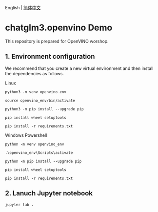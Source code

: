 English | [简体中文](README_zh.md)

# chatglm3.openvino Demo

This repository is prepared for OpenVINO worshop.

## 1. Environment configuration

We recommend that you create a new virtual environment and then install the dependencies as follows.

Linux

```
python3 -m venv openvino_env

source openvino_env/bin/activate

python3 -m pip install --upgrade pip

pip install wheel setuptools

pip install -r requirements.txt
```

Windows Powershell

```
python -m venv openvino_env

.\openvino_env\Scripts\activate

python -m pip install --upgrade pip

pip install wheel setuptools

pip install -r requirements.txt
```

## 2. Lanuch Jupyter notebook

```
jupyter lab .
```
